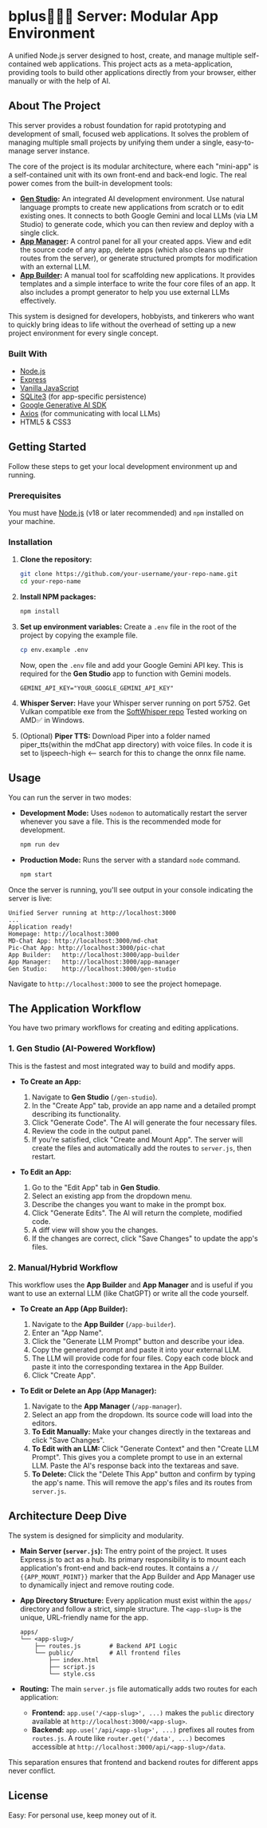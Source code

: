 # bplus🤷🏻‍♂️ Server: Modular App Environment

A unified Node.js server designed to host, create, and manage multiple self-contained web applications. This project acts as a meta-application, providing tools to build other applications directly from your browser, either manually or with the help of AI.



## About The Project

This server provides a robust foundation for rapid prototyping and development of small, focused web applications. It solves the problem of managing multiple small projects by unifying them under a single, easy-to-manage server instance.

The core of the project is its modular architecture, where each "mini-app" is a self-contained unit with its own front-end and back-end logic. The real power comes from the built-in development tools:

*   **[Gen Studio](#gen-studio-ai-powered-workflow):** An integrated AI development environment. Use natural language prompts to create new applications from scratch or to edit existing ones. It connects to both Google Gemini and local LLMs (via LM Studio) to generate code, which you can then review and deploy with a single click.
*   **[App Manager](#app-manager-manual-editing--deletion):** A control panel for all your created apps. View and edit the source code of any app, delete apps (which also cleans up their routes from the server), or generate structured prompts for modification with an external LLM.
*   **[App Builder](#app-builder-manual-scaffolding):** A manual tool for scaffolding new applications. It provides templates and a simple interface to write the four core files of an app. It also includes a prompt generator to help you use external LLMs effectively.

This system is designed for developers, hobbyists, and tinkerers who want to quickly bring ideas to life without the overhead of setting up a new project environment for every single concept.

### Built With

*   [Node.js](https://nodejs.org/)
*   [Express](https://expressjs.com/)
*   [Vanilla JavaScript](https://developer.mozilla.org/en-US/docs/Web/JavaScript)
*   [SQLite3](https://www.sqlite.org/index.html) (for app-specific persistence)
*   [Google Generative AI SDK](https://github.com/google/generative-ai-js)
*   [Axios](https://axios-http.com/) (for communicating with local LLMs)
*   HTML5 & CSS3

## Getting Started

Follow these steps to get your local development environment up and running.

### Prerequisites

You must have [Node.js](https://nodejs.org/en/download/) (v18 or later recommended) and `npm` installed on your machine.

### Installation

1.  **Clone the repository:**
    ```sh
    git clone https://github.com/your-username/your-repo-name.git
    cd your-repo-name
    ```

2.  **Install NPM packages:**
    ```sh
    npm install
    ```

3.  **Set up environment variables:**
    Create a `.env` file in the root of the project by copying the example file.
    ```sh
    cp env.example .env
    ```
    Now, open the `.env` file and add your Google Gemini API key. This is required for the **Gen Studio** app to function with Gemini models.
    ```env
    GEMINI_API_KEY="YOUR_GOOGLE_GEMINI_API_KEY"
    ```
4. **Whisper Server:**
   Have your Whisper server running on port 5752. Get Vulkan compatible exe from the [SoftWhisper repo](https://github.com/NullMagic2/SoftWhisper/releases/tag/May-2025) Tested working on AMD✅ in Windows. 
5. (Optional) **Piper TTS:**
   Download Piper into a folder named piper_tts(within the mdChat app directory) with voice files. In code it is set to ljspeech-high <-- search for this to change the onnx file name.

## Usage

You can run the server in two modes:

*   **Development Mode:** Uses `nodemon` to automatically restart the server whenever you save a file. This is the recommended mode for development.
    ```sh
    npm run dev
    ```

*   **Production Mode:** Runs the server with a standard `node` command.
    ```sh
    npm start
    ```

Once the server is running, you'll see output in your console indicating the server is live:

```
Unified Server running at http://localhost:3000
...
Application ready!
Homepage: http://localhost:3000
MD-Chat App: http://localhost:3000/md-chat
Pic-Chat App: http://localhost:3000/pic-chat
App Builder:   http://localhost:3000/app-builder
App Manager:   http://localhost:3000/app-manager
Gen Studio:    http://localhost:3000/gen-studio
```

Navigate to `http://localhost:3000` to see the project homepage.

## The Application Workflow

You have two primary workflows for creating and editing applications.

### 1. Gen Studio (AI-Powered Workflow)

This is the fastest and most integrated way to build and modify apps.

*   **To Create an App:**
    1.  Navigate to **Gen Studio** (`/gen-studio`).
    2.  In the "Create App" tab, provide an app name and a detailed prompt describing its functionality.
    3.  Click "Generate Code". The AI will generate the four necessary files.
    4.  Review the code in the output panel.
    5.  If you're satisfied, click "Create and Mount App". The server will create the files and automatically add the routes to `server.js`, then restart.

*   **To Edit an App:**
    1.  Go to the "Edit App" tab in **Gen Studio**.
    2.  Select an existing app from the dropdown menu.
    3.  Describe the changes you want to make in the prompt box.
    4.  Click "Generate Edits". The AI will return the complete, modified code.
    5.  A diff view will show you the changes.
    6.  If the changes are correct, click "Save Changes" to update the app's files.

### 2. Manual/Hybrid Workflow

This workflow uses the **App Builder** and **App Manager** and is useful if you want to use an external LLM (like ChatGPT) or write all the code yourself.

*   **To Create an App (App Builder):**
    1.  Navigate to the **App Builder** (`/app-builder`).
    2.  Enter an "App Name".
    3.  Click the "Generate LLM Prompt" button and describe your idea.
    4.  Copy the generated prompt and paste it into your external LLM.
    5.  The LLM will provide code for four files. Copy each code block and paste it into the corresponding textarea in the App Builder.
    6.  Click "Create App".

*   **To Edit or Delete an App (App Manager):**
    1.  Navigate to the **App Manager** (`/app-manager`).
    2.  Select an app from the dropdown. Its source code will load into the editors.
    3.  **To Edit Manually:** Make your changes directly in the textareas and click "Save Changes".
    4.  **To Edit with an LLM:** Click "Generate Context" and then "Create LLM Prompt". This gives you a complete prompt to use in an external LLM. Paste the AI's response back into the textareas and save.
    5.  **To Delete:** Click the "Delete This App" button and confirm by typing the app's name. This will remove the app's files and its routes from `server.js`.

## Architecture Deep Dive

The system is designed for simplicity and modularity.

*   **Main Server (`server.js`):** The entry point of the project. It uses Express.js to act as a hub. Its primary responsibility is to mount each application's front-end and back-end routes. It contains a `// {{APP_MOUNT_POINT}}` marker that the App Builder and App Manager use to dynamically inject and remove routing code.

*   **App Directory Structure:** Every application must exist within the `apps/` directory and follow a strict, simple structure. The `<app-slug>` is the unique, URL-friendly name for the app.
    ```
    apps/
    └── <app-slug>/
        ├── routes.js        # Backend API Logic
        └── public/          # All frontend files
            ├── index.html
            ├── script.js
            └── style.css
    ```
*   **Routing:** The main `server.js` file automatically adds two routes for each application:
    *   **Frontend:** `app.use('/<app-slug>', ...)` makes the `public` directory available at `http://localhost:3000/<app-slug>`.
    *   **Backend:** `app.use('/api/<app-slug>', ...)` prefixes all routes from `routes.js`. A route like `router.get('/data', ...)` becomes accessible at `http://localhost:3000/api/<app-slug>/data`.

This separation ensures that frontend and backend routes for different apps never conflict.

## License

Easy: For personal use, keep money out of it.
